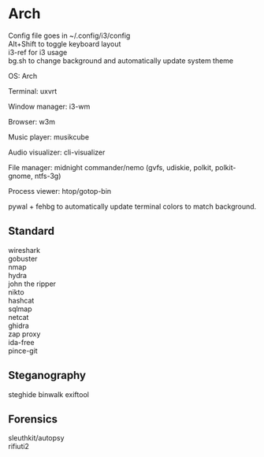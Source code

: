 # Arch  

Config file goes in ~/.config/i3/config  
Alt+Shift to toggle keyboard layout  
i3-ref for i3 usage  
bg.sh to change background and automatically update system theme

OS: Arch

Terminal: uxvrt

Window manager: i3-wm

Browser: w3m

Music player: musikcube

Audio visualizer: cli-visualizer

File manager: midnight commander/nemo (gvfs, udiskie, polkit, polkit-gnome, ntfs-3g)

Process viewer: htop/gotop-bin

pywal + fehbg to automatically update terminal colors to match background.

Standard
--------
wireshark  
gobuster  
nmap  
hydra  
john the ripper  
nikto  
hashcat  
sqlmap  
netcat  
ghidra  
zap proxy  
ida-free  
pince-git

Steganography
-------------
steghide
binwalk
exiftool

Forensics
---------
sleuthkit/autopsy  
rifiuti2
